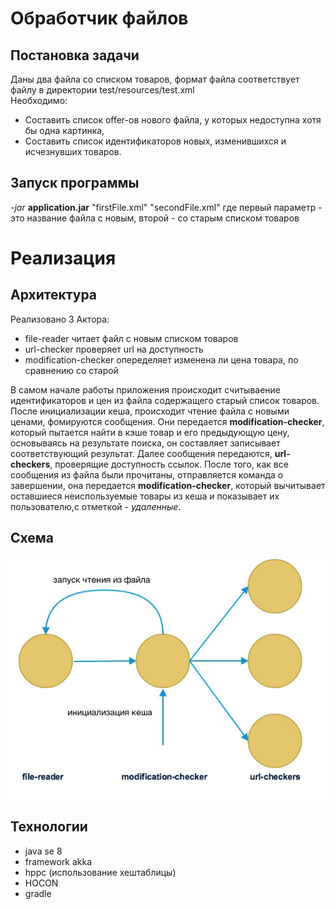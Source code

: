 #  Обработчик файлов
## Постановка задачи
Даны два файла со списком товаров, формат файла соответствует файлу в директории test/resources/test.xml  
Необходимо:
* Составить список offer-ов нового файла, у которых недоступна хотя бы одна картинка,
* Составить список идентификаторов новых, изменившихся и исчезнувших товаров.

## Запуск программы
*-jar* **application.jar**   "firstFile.xml" "secondFile.xml"
где первый параметр - это название файла с новым, второй - со старым списком товаров

# Реализация
## Архитектура
Реализовано 3 Актора:
* file-reader  читает файл с новым списком товаров
* url-checker  проверяет url на доступность
* modification-checker опеределяет изменена ли цена товара, по сравнению со старой

В самом начале работы приложения происходит считываение идентификаторов и цен из файла содержащего старый список товаров. 
После инициализации кеша, происходит чтение файла с новыми ценами, фомируются сообщения. Они передается  **modification-checker**,
который пытается найти в кэше товар и его предыдующую цену,
основываясь на результате поиска, он составляет записывает соответствующий результат. Далее сообщения передаются, **url-checkers**, проверящие доступность ссылок. 
После того, как все сообщения из файла были прочитаны, отправляется команда о завершении, она передается  **modification-checker**, 
который вычитывает оставшиеся неиспользуемые товары из кеша и показывает их пользователю,с отметкой - *удаленные*. 

## Схема
![alt tag](https://raw.githubusercontent.com/izebit/AkkaExample/master/docs/diagram.png)

## Технологии
* java se 8
* framework akka
* hppc (использование хештаблицы)
* HOCON
* gradle
